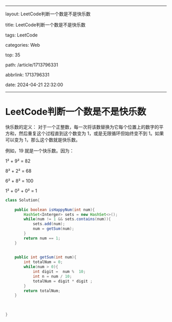 
---

layout: LeetCode判断一个数是不是快乐数

title: LeetCode判断一个数是不是快乐数

tags: LeetCode

categories: Web

top: 35

path: /article/1713796331

abbrlink: 1713796331



date: 2024-04-21 22:32:00


---
# LeetCode判断一个数是不是快乐数



快乐数的定义： 对于一个正整数，每一次将该数替换为它每个位置上的数字的平方和，然后重复这个过程直到这个数变为 1，或是无限循环但始终变不到 1。如果可以变为 1，那么这个数就是快乐数。



例如，19 就是一个快乐数。因为：

1² + 9² = 82

8² + 2² = 68

6² + 8² = 100

1² + 0² + 0² = 1



~~~java
class Solution{
    
    public boolean isHappyNum(int num){
        HashSet<Interger> sets = new HashSet<>();
        while(num != 1 && sets.contains(num)){
            sets.add(num);
            num = getSum(num);
        }
        return num == 1;
    }
    
    
    public int getSum(int num){
        int totalNum = 0;
        while(num > 0){
            int digit =  num %  10;
            int n = num / 10;
            totalNum = digit * digit ;
        }
        return totalNum;
    }
    
    
    
}
~~~

